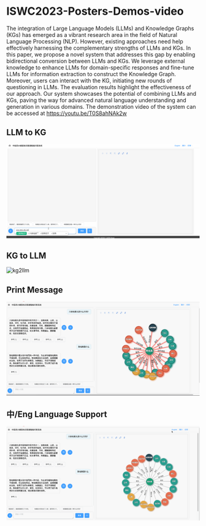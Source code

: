 # ISWC2023-Posters-Demos-video

The integration of Large Language Models (LLMs) and Knowledge Graphs (KGs) has emerged as a vibrant research area in the field of Natural Language Processing (NLP). However, existing approaches need help effectively harnessing the complementary strengths of LLMs and KGs. In this paper, we propose a novel system that addresses this gap by enabling bidirectional conversion between LLMs and KGs. We leverage external knowledge to enhance LLMs for domain-specific responses and fine-tune LLMs for information extraction to construct the Knowledge Graph. Moreover, users can interact with the KG, initiating new rounds of questioning in LLMs. The evaluation results highlight the effectiveness of our approach. Our system showcases the potential of combining LLMs and KGs, paving the way for advanced natural language understanding and generation in various domains.
The demonstration video of the system can be accessed at https://youtu.be/T0S8ahNAk2w

## LLM to KG
![llm2kg](./llm2kg.gif)

## KG to LLM
![kg2llm](./kg2llm.gif)

## Print Message
![print](./print.gif)


## 中/Eng Language Support
![language](./language.gif)
